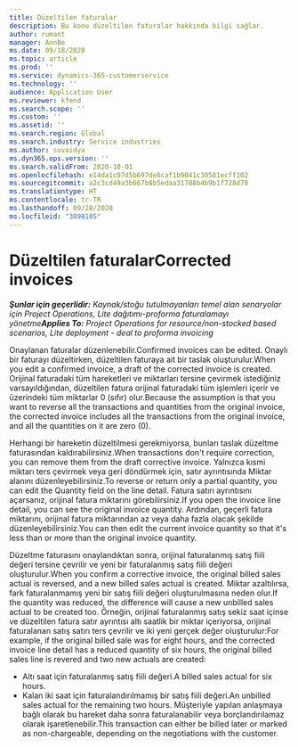 ```yaml
---
title: Düzeltilen faturalar
description: Bu konu düzeltilen faturalar hakkında bilgi sağlar.
author: rumant
manager: AnnBe
ms.date: 09/18/2020
ms.topic: article
ms.prod: ''
ms.service: dynamics-365-customerservice
ms.technology: ''
audience: Application User
ms.reviewer: kfend
ms.search.scope: ''
ms.custom: ''
ms.assetid: ''
ms.search.region: Global
ms.search.industry: Service industries
ms.author: suvaidya
ms.dyn365.ops.version: ''
ms.search.validFrom: 2020-10-01
ms.openlocfilehash: e14da1c07d5b697de6caf1b9041c30581ecff102
ms.sourcegitcommit: a2c3cd49a3b667b8b5edaa31788b4b9b1f728d78
ms.translationtype: HT
ms.contentlocale: tr-TR
ms.lasthandoff: 09/28/2020
ms.locfileid: "3898105"
---
```

# <a name="corrected-invoices"></a><span data-ttu-id="a4980-103">Düzeltilen faturalar</span><span class="sxs-lookup"><span data-stu-id="a4980-103">Corrected invoices</span></span>

<span data-ttu-id="a4980-104">_**Şunlar için geçerlidir:** Kaynak/stoğu tutulmayanları temel alan senaryolar için Project Operations, Lite dağıtımı-proforma faturalamayı yönetme_</span><span class="sxs-lookup"><span data-stu-id="a4980-104">_**Applies To:** Project Operations for resource/non-stocked based scenarios, Lite deployment - deal to proforma invoicing_</span></span>

<span data-ttu-id="a4980-105">Onaylanan faturalar düzenlenebilir.</span><span class="sxs-lookup"><span data-stu-id="a4980-105">Confirmed invoices can be edited.</span></span> <span data-ttu-id="a4980-106">Onaylı bir faturayı düzeltirken, düzeltilen faturaya ait bir taslak oluşturulur.</span><span class="sxs-lookup"><span data-stu-id="a4980-106">When you edit a confirmed invoice, a draft of the corrected invoice is created.</span></span> <span data-ttu-id="a4980-107">Orijinal faturadaki tüm hareketleri ve miktarları tersine çevirmek istediğiniz varsayıldığından, düzeltilen fatura orijinal faturadaki tüm işlemleri içerir ve üzerindeki tüm miktarlar 0 (sıfır) olur.</span><span class="sxs-lookup"><span data-stu-id="a4980-107">Because the assumption is that you want to reverse all the transactions and quantities from the original invoice, the corrected invoice includes all the transactions from the original invoice, and all the quantities on it are zero (0).</span></span>

<span data-ttu-id="a4980-108">Herhangi bir hareketin düzeltilmesi gerekmiyorsa, bunları taslak düzeltme faturasından kaldırabilirsiniz.</span><span class="sxs-lookup"><span data-stu-id="a4980-108">When transactions don't require correction, you can remove them from the draft corrective invoice.</span></span> <span data-ttu-id="a4980-109">Yalnızca kısmi miktarı ters çevirmek veya geri döndürmek için, satır ayrıntısında Miktar alanını düzenleyebilirsiniz.</span><span class="sxs-lookup"><span data-stu-id="a4980-109">To reverse or return only a partial quantity, you can edit the Quantity field on the line detail.</span></span> <span data-ttu-id="a4980-110">Fatura satırı ayrıntısını açarsanız, orijinal fatura miktarını görebilirsiniz.</span><span class="sxs-lookup"><span data-stu-id="a4980-110">If you open the invoice line detail, you can see the original invoice quantity.</span></span> <span data-ttu-id="a4980-111">Ardından, geçerli fatura miktarını, orijinal fatura miktarından az veya daha fazla olacak şekilde düzenleyebilirsiniz.</span><span class="sxs-lookup"><span data-stu-id="a4980-111">You can then edit the current invoice quantity so that it's less than or more than the original invoice quantity.</span></span>

<span data-ttu-id="a4980-112">Düzeltme faturasını onaylandıktan sonra, orijinal faturalanmış satış fiili değeri tersine çevrilir ve yeni bir faturalanmış satış fiili değeri oluşturulur.</span><span class="sxs-lookup"><span data-stu-id="a4980-112">When you confirm a corrective invoice, the original billed sales actual is reversed, and a new billed sales actual is created.</span></span> <span data-ttu-id="a4980-113">Miktar azaltılırsa, fark faturalanmamış yeni bir satış fiili değeri oluşturulmasına neden olur.</span><span class="sxs-lookup"><span data-stu-id="a4980-113">If the quantity was reduced, the difference will cause a new unbilled sales actual to be created too.</span></span> <span data-ttu-id="a4980-114">Örneğin, orijinal faturalanmış satış sekiz saat içinse ve düzeltilen fatura satır ayrıntısı altı saatlik bir miktar içeriyorsa, orijinal faturalanan satış satırı ters çevrilir ve iki yeni gerçek değer oluşturulur:</span><span class="sxs-lookup"><span data-stu-id="a4980-114">For example, if the original billed sale was for eight hours, and the corrected invoice line detail has a reduced quantity of six hours, the original billed sales line is revered and two new actuals are created:</span></span>

- <span data-ttu-id="a4980-115">Altı saat için faturalanmış satış fiili değeri.</span><span class="sxs-lookup"><span data-stu-id="a4980-115">A billed sales actual for six hours.</span></span>
- <span data-ttu-id="a4980-116">Kalan iki saat için faturalandırılmamış bir satış fiili değeri.</span><span class="sxs-lookup"><span data-stu-id="a4980-116">An unbilled sales actual for the remaining two hours.</span></span> <span data-ttu-id="a4980-117">Müşteriyle yapılan anlaşmaya bağlı olarak bu hareket daha sonra faturalanabilir veya borçlandırılamaz olarak işaretlenebilir.</span><span class="sxs-lookup"><span data-stu-id="a4980-117">This transaction can either be billed later or marked as non-chargeable, depending on the negotiations with the customer.</span></span>
